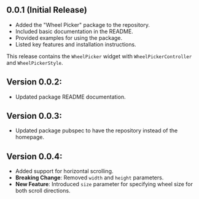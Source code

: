 ## 0.0.1 (Initial Release)

- Added the "Wheel Picker" package to the repository.
- Included basic documentation in the README.
- Provided examples for using the package.
- Listed key features and installation instructions.

This release contains the `WheelPicker` widget with `WheelPickerController` and `WheelPickerStyle`.

## Version 0.0.2:

- Updated package README documentation.

## Version 0.0.3:

- Updated package pubspec to have the repository instead of the homepage.

## Version 0.0.4:

- Added support for horizontal scrolling.
- **Breaking Change**: Removed `width` and `height` parameters.
- **New Feature**: Introduced `size` parameter for specifying wheel size for both scroll directions.
